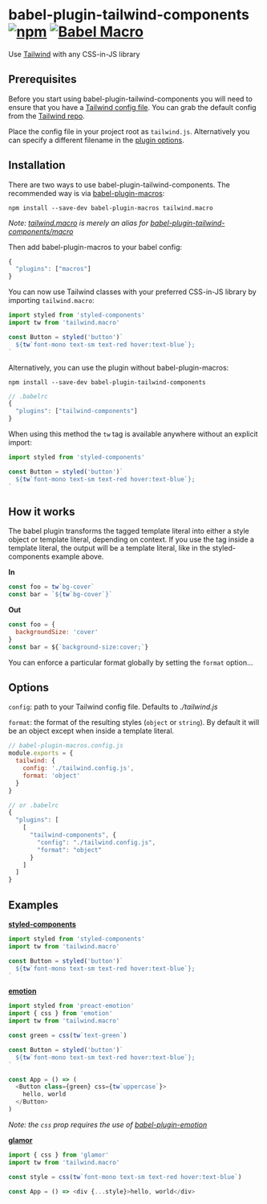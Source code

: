 # babel-plugin-tailwind-components [![npm](https://img.shields.io/npm/v/babel-plugin-tailwind-components.svg)](https://www.npmjs.com/package/babel-plugin-tailwind-components) [![Babel Macro](https://img.shields.io/badge/babel--macro-%F0%9F%8E%A3-f5da55.svg?style=flat)](https://github.com/kentcdodds/babel-plugin-macros)

Use [Tailwind](https://tailwindcss.com/) with any CSS-in-JS library

## Prerequisites

Before you start using babel-plugin-tailwind-components you will need to ensure that you have a [Tailwind config file](https://tailwindcss.com/docs/configuration). You can grab the default config from the [Tailwind repo](https://github.com/tailwindcss/tailwindcss/blob/master/defaultConfig.stub.js).

Place the config file in your project root as `tailwind.js`. Alternatively you can specify a different filename in the [plugin options](#options).

## Installation

There are two ways to use babel-plugin-tailwind-components. The recommended way is via [babel-plugin-macros](https://github.com/kentcdodds/babel-plugin-macros):

```
npm install --save-dev babel-plugin-macros tailwind.macro
```

_Note: [tailwind.macro](https://github.com/bradlc/tailwind.macro) is merely an alias for [babel-plugin-tailwind-components/macro](https://github.com/bradlc/babel-plugin-tailwind-components/blob/master/src/macro.js)_

Then add babel-plugin-macros to your babel config:

```js
{
  "plugins": ["macros"]
}
```

You can now use Tailwind classes with your preferred CSS-in-JS library by importing `tailwind.macro`:

```js
import styled from 'styled-components'
import tw from 'tailwind.macro'

const Button = styled('button')`
  ${tw`font-mono text-sm text-red hover:text-blue`};
`
```

Alternatively, you can use the plugin without babel-plugin-macros:

```
npm install --save-dev babel-plugin-tailwind-components
```

```js
// .babelrc
{
  "plugins": ["tailwind-components"]
}
```

When using this method the `tw` tag is available anywhere without an explicit import:

```js
import styled from 'styled-components'

const Button = styled('button')`
  ${tw`font-mono text-sm text-red hover:text-blue`};
`
```

## How it works

The babel plugin transforms the tagged template literal into either a style object or template literal, depending on context. If you use the tag inside a template literal, the output will be a template literal, like in the styled-components example above.

**In**

```js
const foo = tw`bg-cover`
const bar = `${tw`bg-cover`}`
```

**Out**

```js
const foo = {
  backgroundSize: 'cover'
}
const bar = ${`background-size:cover;`}
```

You can enforce a particular format globally by setting the `format` option...

## Options

`config`: path to your Tailwind config file. Defaults to _./tailwind.js_

`format`: the format of the resulting styles (`object` or `string`). By default it will be an object except when inside a template literal.

```js
// babel-plugin-macros.config.js
module.exports = {
  tailwind: {
    config: './tailwind.config.js',
    format: 'object'
  }
}

// or .babelrc
{
  "plugins": [
    [
      "tailwind-components", {
        "config": "./tailwind.config.js",
        "format": "object"
      }
    ]
  ]
}
```

## Examples

**[styled-components](https://github.com/styled-components/styled-components)**

```js
import styled from 'styled-components'
import tw from 'tailwind.macro'

const Button = styled('button')`
  ${tw`font-mono text-sm text-red hover:text-blue`};
`
```

**[emotion](https://github.com/emotion-js/emotion)**

```js
import styled from 'preact-emotion'
import { css } from 'emotion'
import tw from 'tailwind.macro'

const green = css(tw`text-green`)

const Button = styled('button')`
  ${tw`font-mono text-sm text-red hover:text-blue`};
`

const App = () => (
  <Button class={green} css={tw`uppercase`}>
    hello, world
  </Button>
)
```

_Note: the `css` prop requires the use of [babel-plugin-emotion](https://github.com/emotion-js/emotion/tree/master/packages/babel-plugin-emotion)_

**[glamor](https://github.com/threepointone/glamor)**

```js
import { css } from 'glamor'
import tw from 'tailwind.macro'

const style = css(tw`font-mono text-sm text-red hover:text-blue`)

const App = () => <div {...style}>hello, world</div>
```
